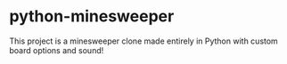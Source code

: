 # python-minesweeper
This project is a minesweeper clone made entirely in Python with custom board options and sound!
